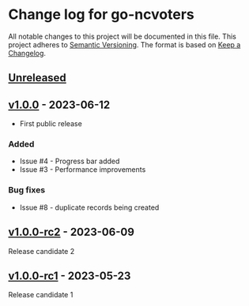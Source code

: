 # Change log for go-ncvoters
All notable changes to this project will be documented in this file.
This project adheres to [Semantic Versioning].
The format is based on [Keep a Changelog].
	
## [Unreleased]

## [v1.0.0] - 2023-06-12
- First public release

### Added
- Issue #4 - Progress bar added
- Issue #3 - Performance improvements
  
### Bug fixes
- Issue #8 - duplicate records being created
  
## [v1.0.0-rc2] - 2023-06-09
Release candidate 2

## [v1.0.0-rc1] - 2023-05-23
Release candidate 1

[Semantic Versioning]: http://semver.org
[Keep a Changelog]: http://keepachangelog.com
[Unreleased]: https://github.com/philhanna/go-ncvoters/compare/v1.0.0..HEAD
[v1.0.0]: https://github.com/philhanna/go-ncvoters/compare/v1.0.0-rc2..v1.0.0
[v1.0.0-rc2]: https://github.com/philhanna/go-ncvoters/compare/v1.0.0-rc1..v1.0.0-rc2
[v1.0.0-rc1]: https://github.com/philhanna/go-ncvoters/compare/a0324a5..v1.0.0-rc1

